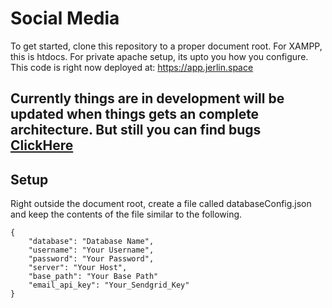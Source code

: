 # Social Media
To get started, clone this repository to a proper document root. For XAMPP, this is htdocs. For private apache setup, its upto you how you configure.
This code is right now deployed at: https://app.jerlin.space


## Currently things are in development will be updated when things gets an complete architecture. But still you can find bugs [ClickHere](app.jerlin.space)


## Setup

Right outside the document root, create a file called databaseConfig.json and keep the contents of the file similar to the following.

    {
        "database": "Database Name",
        "username": "Your Username",
        "password": "Your Password",
        "server": "Your Host",
        "base_path": "Your Base Path"
        "email_api_key": "Your_Sendgrid_Key"
    }

